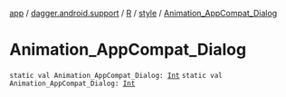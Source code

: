 [app](../../../index.md) / [dagger.android.support](../../index.md) / [R](../index.md) / [style](index.md) / [Animation_AppCompat_Dialog](./-animation_-app-compat_-dialog.md)

# Animation_AppCompat_Dialog

`static val Animation_AppCompat_Dialog: `[`Int`](https://kotlinlang.org/api/latest/jvm/stdlib/kotlin/-int/index.html)
`static val Animation_AppCompat_Dialog: `[`Int`](https://kotlinlang.org/api/latest/jvm/stdlib/kotlin/-int/index.html)
